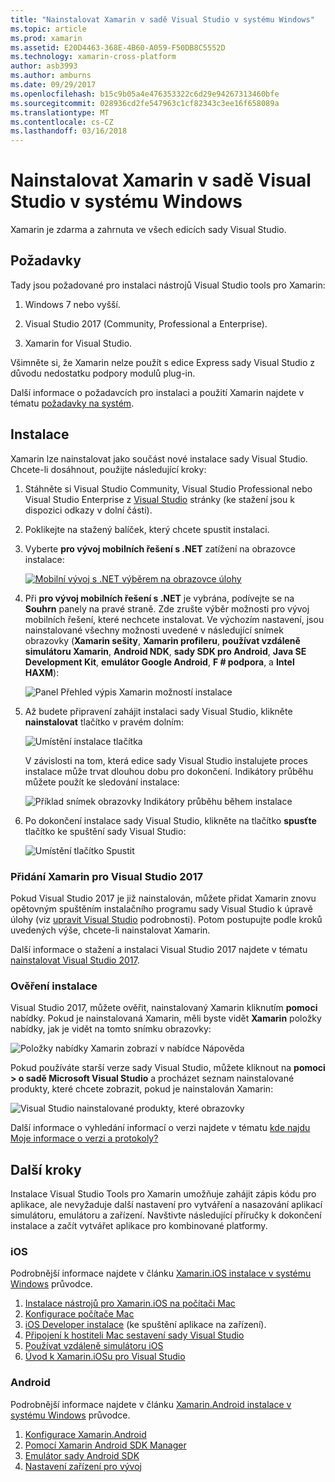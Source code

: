 ```yaml
---
title: "Nainstalovat Xamarin v sadě Visual Studio v systému Windows"
ms.topic: article
ms.prod: xamarin
ms.assetid: E20D4463-368E-4B60-A059-F50DB8C5552D
ms.technology: xamarin-cross-platform
author: asb3993
ms.author: amburns
ms.date: 09/29/2017
ms.openlocfilehash: b15c9b05a4e476353322c6d29e94267313460bfe
ms.sourcegitcommit: 028936cd2fe547963c1cf82343c3ee16f658089a
ms.translationtype: MT
ms.contentlocale: cs-CZ
ms.lasthandoff: 03/16/2018
---
```

# <a name="installing-xamarin-in-visual-studio-on-windows"></a>Nainstalovat Xamarin v sadě Visual Studio v systému Windows

Xamarin je zdarma a zahrnuta ve všech edicích sady Visual Studio.

<a name="requirements" />

## <a name="requirements"></a>Požadavky

Tady jsou požadované pro instalaci nástrojů Visual Studio tools pro Xamarin:

1. Windows 7 nebo vyšší.

2. Visual Studio 2017 (Community, Professional a Enterprise).

3. Xamarin for Visual Studio.

Všimněte si, že Xamarin nelze použít s edice Express sady Visual Studio z důvodu nedostatku podpory modulů plug-in.

Další informace o požadavcích pro instalaci a použití Xamarin najdete v tématu [požadavky na systém](~/cross-platform/get-started/requirements.md).


<a name="installation" />

## <a name="installation"></a>Instalace

Xamarin lze nainstalovat jako součást nové instalace sady Visual Studio.
Chcete-li dosáhnout, použijte následující kroky:

1. Stáhněte si Visual Studio Community, Visual Studio Professional nebo Visual Studio Enterprise z [Visual Studio](https://www.visualstudio.com/vs/) stránky (ke stažení jsou k dispozici odkazy v dolní části).

2. Poklikejte na stažený balíček, který chcete spustit instalaci.

3. Vyberte **pro vývoj mobilních řešení s .NET** zatížení na obrazovce instalace: 

    [![Mobilní vývoj s .NET výběrem na obrazovce úlohy](windows-images/01-mobile-dev-workload-sml.png)](windows-images/01-mobile-dev-workload.png#lightbox)

4. Při **pro vývoj mobilních řešení s .NET** je vybrána, podívejte se na **Souhrn** panely na pravé straně. Zde zrušte výběr možnosti pro vývoj mobilních řešení, které nechcete instalovat. Ve výchozím nastavení, jsou nainstalované všechny možnosti uvedené v následující snímek obrazovky (**Xamarin sešity**, **Xamarin profileru**, **používat vzdáleně simulátoru Xamarin**,  **Android NDK**, **sady SDK pro Android**, **Java SE Development Kit**, **emulátor Google Android**, **F # podpora**, a **Intel HAXM**):

    ![Panel Přehled výpis Xamarin možností instalace](windows-images/02-summary.png)

5. Až budete připravení zahájit instalaci sady Visual Studio, klikněte **nainstalovat** tlačítko v pravém dolním:

    ![Umístění instalace tlačítka](windows-images/03-click-install.png)

   V závislosti na tom, která edice sady Visual Studio instalujete proces instalace může trvat dlouhou dobu pro dokončení. Indikátory průběhu můžete použít ke sledování instalace:

    ![Příklad snímek obrazovky Indikátory průběhu během instalace](windows-images/04-progress-bars.png)

6. Po dokončení instalace sady Visual Studio, klikněte na tlačítko **spusťte** tlačítko ke spuštění sady Visual Studio:

    ![Umístění tlačítko Spustit](windows-images/05-launch.png)


<a name="vs2017" />

### <a name="adding-xamarin-to-visual-studio-2017"></a>Přidání Xamarin pro Visual Studio 2017

Pokud Visual Studio 2017 je již nainstalován, můžete přidat Xamarin znovu opětovným spuštěním instalačního programu sady Visual Studio k úpravě úlohy (viz [upravit Visual Studio](https://docs.microsoft.com/visualstudio/install/modify-visual-studio) podrobnosti). Potom postupujte podle kroků uvedených výše, chcete-li nainstalovat Xamarin.

Další informace o stažení a instalaci Visual Studio 2017 najdete v tématu [nainstalovat Visual Studio 2017](https://docs.microsoft.com/visualstudio/install/install-visual-studio).


### <a name="verifying-installation"></a>Ověření instalace

Visual Studio 2017, můžete ověřit, nainstalovaný Xamarin kliknutím **pomoci** nabídky. Pokud je nainstalovaná Xamarin, měli byste vidět **Xamarin** položky nabídky, jak je vidět na tomto snímku obrazovky:

![Položky nabídky Xamarin zobrazí v nabídce Nápověda](windows-images/12-xamarin-menu-item.png)

Pokud používáte starší verze sady Visual Studio, můžete kliknout na **pomoci > o sadě Microsoft Visual Studio** a procházet seznam nainstalované produkty, které chcete zobrazit, pokud je nainstalován Xamarin:

![Visual Studio nainstalované produkty, které obrazovky](windows-images/13-xamarin-is-installed.png)

Další informace o vyhledání informací o verzi najdete v tématu [kde najdu Moje informace o verzi a protokoly?](~/cross-platform/troubleshooting/questions/version-logs.md)

<a name="nextsteps" />

## <a name="next-steps"></a>Další kroky

Instalace Visual Studio Tools pro Xamarin umožňuje zahájit zápis kódu pro aplikace, ale nevyžaduje další nastavení pro vytváření a nasazování aplikací simulátoru, emulátoru a zařízení. Navštivte následující příručky k dokončení instalace a začít vytvářet aplikace pro kombinované platformy.

### <a name="ios"></a>iOS

Podrobnější informace najdete v článku [Xamarin.iOS instalace v systému Windows](~/ios/get-started/installation/windows/index.md) průvodce. 

1. [Instalace nástrojů pro Xamarin.iOS na počítači Mac](~/ios/get-started/installation/windows/index.md#installation)
2. [Konfigurace počítače Mac](~/ios/get-started/installation/windows/index.md#configuration)
3. [iOS Developer instalace](~/ios/get-started/installation/windows/index.md#developersetup) (ke spuštění aplikace na zařízení).
4. [Připojení k hostiteli Mac sestavení sady Visual Studio](~/ios/get-started/installation/windows/index.md#connectingtomac)
5. [Používat vzdáleně simulátoru iOS](~/tools/ios-simulator.md)
6. [Úvod k Xamarin.iOSu pro Visual Studio](~/ios/get-started/installation/windows/introduction-to-xamarin-ios-for-visual-studio.md)

### <a name="android"></a>Android

Podrobnější informace najdete v článku [Xamarin.Android instalace v systému Windows](~/android/get-started/installation/windows.md) průvodce.

1. [Konfigurace Xamarin.Android](~/android/get-started/installation/windows.md#configuration)
2. [Pomocí Xamarin Android SDK Manager](~/android/get-started/installation/android-sdk.md?ide=vs)
3. [Emulátor sady Android SDK](~/android/get-started/installation/android-emulator/index.md)
4. [Nastavení zařízení pro vývoj](~/android/get-started/installation/set-up-device-for-development.md)
